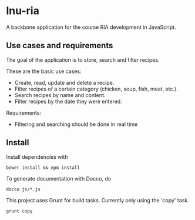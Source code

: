 lnu-ria
=======

A backbone application for the course RIA development in JavaScript.

Use cases and requirements
--------------------------
The goal of the application is to store, search and filter recipes.

These are the basic use cases:

* Create, read, update and delete a recipe.
* Filter recipes of a certain category (chicken, soup, fish, meat, etc.).
* Search recipes by name and content.
* Filter recipes by the date they were entered.

Requirements:

* Filtering and searching should be done in real time

Install
-------

Install dependencies with

    bower install && npm install

To generate documentation with Docco, do

    docco js/*.js

This project uses Grunt for build tasks. Currently only using the 'copy' task. 

    grunt copy

